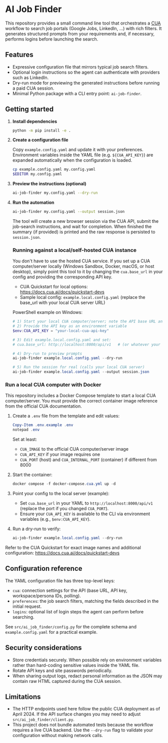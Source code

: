 # AI Job Finder

This repository provides a small command line tool that orchestrates a [CUA](https://docs.cua.ai)
workflow to search job portals (Google Jobs, LinkedIn, …) with rich filters. It generates
structured prompts from your requirements and, if necessary, performs logins before launching
the search.

## Features

- Expressive configuration file that mirrors typical job search filters.
- Optional login instructions so the agent can authenticate with providers such as LinkedIn.
- Dry-run mode for previewing the generated instructions before running a paid CUA session.
- Minimal Python package with a CLI entry point: `ai-job-finder`.

## Getting started

1. **Install dependencies**

   ```bash
   python -m pip install -e .
   ```

2. **Create a configuration file**

   Copy `example.config.yaml` and update it with your preferences. Environment variables
   inside the YAML file (e.g. `${CUA_API_KEY}`) are expanded automatically when the
   configuration is loaded.

   ```bash
   cp example.config.yaml my.config.yaml
   $EDITOR my.config.yaml
   ```

3. **Preview the instructions (optional)**

   ```bash
   ai-job-finder my.config.yaml --dry-run
   ```

4. **Run the automation**

   ```bash
   ai-job-finder my.config.yaml --output session.json
   ```

   The tool will create a new browser session via the CUA API, submit the job-search instructions,
   and wait for completion. When finished the summary (if provided) is printed and the raw response
   is persisted to `session.json`.

   ### Running against a local/self-hosted CUA instance

   You don't have to use the hosted CUA service. If you set up a CUA computer/server locally (Windows Sandbox, Docker, macOS, or host desktop), simply point this tool to it by changing the `cua.base_url` in your config and providing the corresponding API key.

   - CUA Quickstart for local options: https://docs.cua.ai/docs/quickstart-devs
   - Sample local config: `example.local.config.yaml` (replace the base_url with your local CUA server URL)

   PowerShell example on Windows:

   ```powershell
   # 1) Start your local CUA computer/server; note the API base URL and API key
   # 2) Provide the API key as an environment variable
   $env:CUA_API_KEY = "your-local-cua-api-key"

   # 3) Edit example.local.config.yaml and set:
   # cua.base_url: http://localhost:8000/api/v1   # (or whatever your server shows)

   # 4) Dry-run to preview prompts
   ai-job-finder example.local.config.yaml --dry-run

   # 5) Run the session for real (calls your local CUA server)
   ai-job-finder example.local.config.yaml --output session.json
   ```

### Run a local CUA computer with Docker

This repository includes a Docker Compose template to start a local CUA computer/server. You must provide the correct container image reference from the official CUA documentation.

1. Create a `.env` file from the template and edit values:

   ```powershell
   Copy-Item .env.example .env
   notepad .env
   ```

   Set at least:
   - `CUA_IMAGE` to the official CUA computer/server image
   - `CUA_API_KEY` if your image requires one
   - `CUA_PORT` (host) and `CUA_INTERNAL_PORT` (container) if different from 8000

2. Start the container:

   ```powershell
   docker compose -f docker-compose.cua.yml up -d
   ```

3. Point your config to the local server (example):

   - Set `cua.base_url` in your YAML to `http://localhost:8000/api/v1` (replace the port if you changed `CUA_PORT`).
   - Ensure your `CUA_API_KEY` is available to the CLI via environment variables (e.g., `$env:CUA_API_KEY`).

4. Run a dry-run to verify:

   ```powershell
   ai-job-finder example.local.config.yaml --dry-run
   ```

Refer to the CUA Quickstart for exact image names and additional configuration: https://docs.cua.ai/docs/quickstart-devs

## Configuration reference

The YAML configuration file has three top-level keys:

- `cua`: connection settings for the API (base URL, API key, workspace/persona IDs, polling).
- `preferences`: the job search filters, matching the fields described in the initial request.
- `logins`: optional list of login steps the agent can perform before searching.

See `src/ai_job_finder/config.py` for the complete schema and `example.config.yaml` for a practical
example.

## Security considerations

- Store credentials securely. When possible rely on environment variables rather than hard-coding
  sensitive values inside the YAML file.
- Rotate API keys and site passwords periodically.
- When sharing output logs, redact personal information as the JSON may contain raw HTML captured
  during the CUA session.

## Limitations

- The HTTP endpoints used here follow the public CUA deployment as of April 2024. If the API
  surface changes you may need to adjust `src/ai_job_finder/client.py`.
- This project does not bundle automated tests because the workflow requires a live CUA backend.
  Use the `--dry-run` flag to validate your configuration without making network calls.

